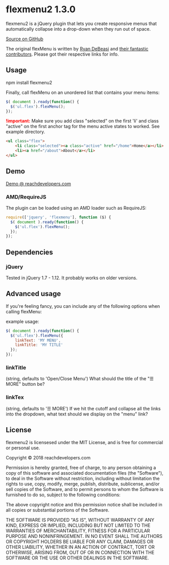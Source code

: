 # flexmenu2 1.3.0
flexmenu2 is a jQuery plugin that lets you create responsive menus that automatically collapse into a drop-down when they run out of space.

[Source on GitHub](https://github.com/reachdevelopers/flexmenu2)

The original flexMenu is written by [Ryan DeBeasi](https://github.com/352Media/flexMenu) and [their fantastic contributors](https://github.com/352Media/flexMenu/graphs/contributors). Please got their respective links for info.

## Usage

npm install flexmenu2

Finally, call flexMenu on an unordered list that contains your menu items:

```javascript
$( document ).ready(function() {
  $('ul.flex').flexMenu();
});
```

**<span style="color:red;">!important:</span>** Make sure you add class "selected" on the first 'li' and class "active" on the first anchor tag for the menu active states to worked. See example directory.

```html
<ul class="flex">
    <li class="selected"><a class="active" href="/home">Home</a></li>
    <li><a href="/about">About</a></li>
</ul>
```

## Demo
[Demo @ reachdevelopers.com](https://reachdevelopers.com/demos/flexmenu2)

### AMD/RequireJS

The plugin can be loaded using an AMD loader such as RequireJS:

```javascript
require(['jquery', 'flexmenu'], function ($) {
  $( document ).ready(function() {
    $('ul.flex').flexMenu();
  });
});
```

## Dependencies

### jQuery
Tested in jQuery 1.7&nbsp;-&nbsp;1.12. It probably works on older versions.

## Advanced usage

If you're feeling fancy, you can include any of the following options when calling flexMenu:

example usage: 

```javascript
$( document ).ready(function() {
  $('ul.flex').flexMenu({
    linkText: 'MY MENU',
    linkTitle: 'MY TITLE'
  });
});
```

### linkTitle
(string, defaults to 'Open/Close Menu')
What should the title of the "&#9776; MORE" button be?

### linkTex
(string, defaults to '&#9776; MORE')
If we hit the cutoff and collapse all the links into the dropdown, what text should we display on the "menu" link?


## License

flexmenu2 is licensesed under the MIT License, and is free for commercial or personal use.

Copyright &copy; 2018 reachdevelopers.com

Permission is hereby granted, free of charge, to any person obtaining a copy of this software and associated documentation files (the "Software"), to deal in the Software without restriction, including without limitation the rights to use, copy, modify, merge, publish, distribute, sublicense, and/or sell copies of the Software, and to permit persons to whom the Software is furnished to do so, subject to the following conditions:

The above copyright notice and this permission notice shall be included in all copies or substantial portions of the Software.

THE SOFTWARE IS PROVIDED "AS IS", WITHOUT WARRANTY OF ANY KIND, EXPRESS OR IMPLIED, INCLUDING BUT NOT LIMITED TO THE WARRANTIES OF MERCHANTABILITY, FITNESS FOR A PARTICULAR PURPOSE AND NONINFRINGEMENT. IN NO EVENT SHALL THE AUTHORS OR COPYRIGHT HOLDERS BE LIABLE FOR ANY CLAIM, DAMAGES OR OTHER LIABILITY, WHETHER IN AN ACTION OF CONTRACT, TORT OR OTHERWISE, ARISING FROM, OUT OF OR IN CONNECTION WITH THE SOFTWARE OR THE USE OR OTHER DEALINGS IN THE SOFTWARE.
